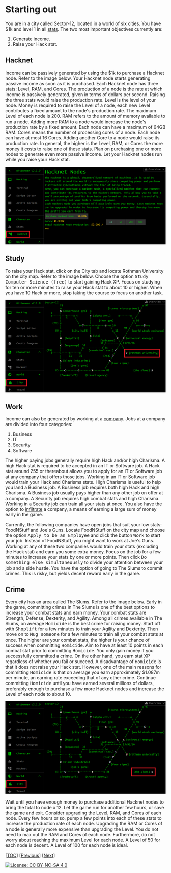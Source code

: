 # Starting out

You are in a city called Sector-12, located in a world of six cities. You have
$1k and level 1 in all
[stats](https://bitburner.readthedocs.io/en/latest/basicgameplay/stats.html).
The two most important objectives currently are:

1. Generate income.
1. Raise your Hack stat.

## Hacknet

Income can be passively generated by using the $1k to purchase a Hacknet node.
Refer to the image below. Your Hacknet node starts generating passive income as
soon as it is purchased. Each Hacknet node has three stats: Level, RAM, and
Cores. The production of a node is the rate at which income is passively
generated, given in terms of dollars per second. Raising the three stats would
raise the production rate. Level is the level of your node. Money is required to
raise the Level of a node, each new Level contributes a fixed amount to the
node's production rate. The maximum Level of each node is 200. RAM refers to the
amount of memory available to run a node. Adding more RAM to a node would
increase the node's production rate by a fixed amount. Each node can have a
maximum of 64GB RAM. Cores means the number of processing cores of a node. Each
node can have at most 16 Cores. Adding another Core to a node would raise its
production rate. In general, the higher is the Level, RAM, or Cores the more
money it costs to raise one of these stats. Plan on purchasing one or more nodes
to generate even more passive income. Let your Hacknet nodes run while you raise
your Hack stat.

![Hacknet](image/hacknet.png "Hacknet")

## Study

To raise your Hack stat, click on the City tab and locate Rothman University on
the city map. Refer to the image below. Choose the option <kbd>Study Computer
Science (free)</kbd> to start gaining Hack XP. Focus on studying for ten or more
minutes to raise your Hack stat to about 10 or higher. When you have 10 Hack or
more, stop taking the course to focus on another task.

![Rothman University](image/rothman-university.png "Rothman University")

## Work

Income can also be generated by working at a
[company](https://bitburner.readthedocs.io/en/latest/basicgameplay/companies.html).
Jobs at a company are divided into four categories:

1. Business
1. IT
1. Security
1. Software

The higher paying jobs generally require high Hack and/or high Charisma. A high
Hack stat is required to be accepted in an IT or Software job. A Hack stat
around 255 or thereabout allows you to apply for an IT or Software job at any
company that offers those jobs. Working in an IT or Software job would train
your Hack and Charisma stats. High Charisma is useful to help you land a
Business job. A Business job requires both high Hack and high Charisma. A
Business job usually pays higher than any other job on offer at a company. A
Security job requires high combat stats and high Charisma. Working in a Security
job can train all your stats at once. You also have the option to
[infiltrate](https://bitburner.readthedocs.io/en/latest/basicgameplay/infiltration.html)
a company, a means of earning a large sum of money early in the game.

Currently, the following companies have open jobs that suit your low stats:
FoodNStuff and Joe's Guns. Locate FoodNStuff on the city map and choose the
option <kbd>Apply to be an Employee</kbd> and click the button <kbd>Work</kbd>
to start your job. Instead of FoodNStuff, you might want to work at Joe's Guns.
Working at any of these two companies would train your stats (excluding the Hack
stat) and earn you some extra money. Focus on the job for a few minutes to
increase your stats by one or more points. Then click <kbd>Do something else
simultaneously</kbd> to divide your attention between your job and a side
hustle. You have the option of going to The Slums to commit crimes. This is
risky, but yields decent reward early in the game.

## Crime

Every city has an area called The Slums. Refer to the image below. Early in the
game, committing crimes in The Slums is one of the best options to increase your
combat stats and earn money. Your combat stats are Strength, Defense, Dexterity,
and Agility. Among all crimes available in The Slums, on average
<kbd>Homicide</kbd> is the best crime for raising money. Start off with
<kbd>Shoplift</kbd> for a few minutes to train your Agility and Dexterity. Then
move on to <kbd>Mug someone</kbd> for a few minutes to train all your combat
stats at once. The higher are your combat stats, the higher is your chance of
success when committing <kbd>Homicide</kbd>. Aim to have at least 10 points in
each combat stat prior to committing <kbd>Homicide</kbd>. You only gain money if
you successfully committed a crime. On the other hand, you earn stat XP
regardless of whether you fail or succeed. A disadvantage of <kbd>Homicide</kbd>
is that it does not raise your Hack stat. However, one of the main reasons for
committing <kbd>Homicide</kbd> is that on average you earn approximately $1.087m
per minute, an earning rate exceeding that of any other crime. Continue
committing <kbd>Homicide</kbd> until you have earned several millions of
dollars, preferably enough to purchase a few more Hacknet nodes and increase the
Level of each node to about 10.

![The Slums](image/slums.png "The Slums")

Wait until you have enough money to purchase additional Hacknet nodes to bring
the total to node x 12. Let the game run for another few hours, or save the game
and exit. Consider upgrading the Level, RAM, and Cores of each node. Every few
hours or so, pump a few points into each of these stats to increase the
production rate of each node. Upgrading the RAM or Cores of a node is generally
more expensive than upgrading the Level. You do not need to max out the RAM and
Cores of each node. Furthermore, do not worry about reaching the maximum Level
for each node. A Level of 50 for each node is decent. A Level of 100 for each
node is ideal.

[[TOC](README.md "Table of Contents")] [[Previous](intro.md "Introduction")]
[[Next](script.md "First script")]

[![License: CC BY-NC-SA 4.0](https://img.shields.io/badge/License-CC%20BY--NC--SA%204.0-blue.svg)](http://creativecommons.org/licenses/by-nc-sa/4.0/)
